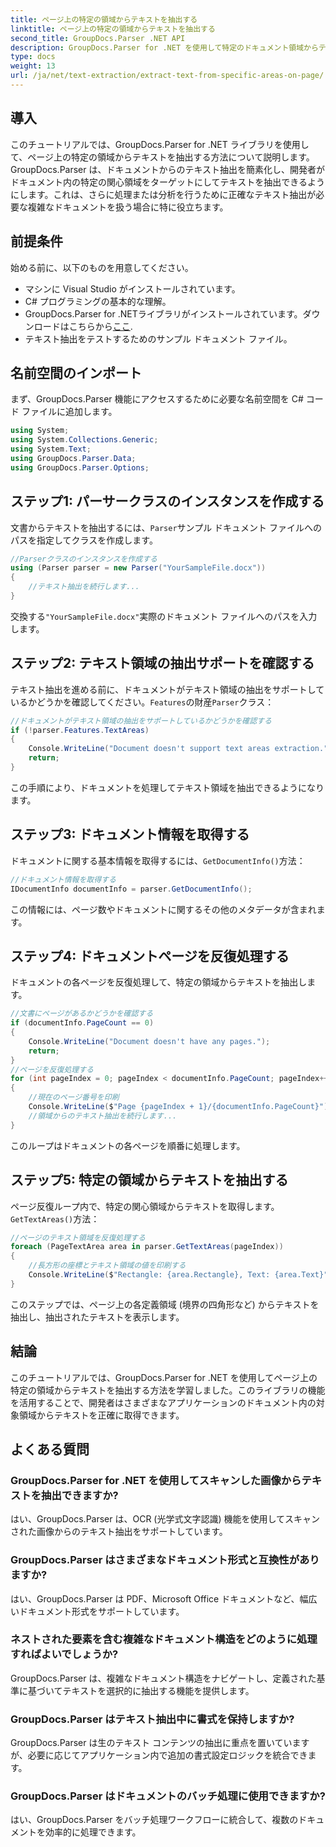 ```yaml
---
title: ページ上の特定の領域からテキストを抽出する
linktitle: ページ上の特定の領域からテキストを抽出する
second_title: GroupDocs.Parser .NET API
description: GroupDocs.Parser for .NET を使用して特定のドキュメント領域からテキストを抽出する方法を学習します。アプリケーションを対象にした正確なテキスト抽出。
type: docs
weight: 13
url: /ja/net/text-extraction/extract-text-from-specific-areas-on-page/
---
```

## 導入
このチュートリアルでは、GroupDocs.Parser for .NET ライブラリを使用して、ページ上の特定の領域からテキストを抽出する方法について説明します。GroupDocs.Parser は、ドキュメントからのテキスト抽出を簡素化し、開発者がドキュメント内の特定の関心領域をターゲットにしてテキストを抽出できるようにします。これは、さらに処理または分析を行うために正確なテキスト抽出が必要な複雑なドキュメントを扱う場合に特に役立ちます。
## 前提条件
始める前に、以下のものを用意してください。
- マシンに Visual Studio がインストールされています。
- C# プログラミングの基本的な理解。
- GroupDocs.Parser for .NETライブラリがインストールされています。ダウンロードはこちらから[ここ](https://releases.groupdocs.com/parser/net/).
- テキスト抽出をテストするためのサンプル ドキュメント ファイル。
## 名前空間のインポート
まず、GroupDocs.Parser 機能にアクセスするために必要な名前空間を C# コード ファイルに追加します。
```csharp
using System;
using System.Collections.Generic;
using System.Text;
using GroupDocs.Parser.Data;
using GroupDocs.Parser.Options;
```
## ステップ1: パーサークラスのインスタンスを作成する
文書からテキストを抽出するには、`Parser`サンプル ドキュメント ファイルへのパスを指定してクラスを作成します。
```csharp
//Parserクラスのインスタンスを作成する
using (Parser parser = new Parser("YourSampleFile.docx"))
{
    //テキスト抽出を続行します...
}
```
交換する`"YourSampleFile.docx"`実際のドキュメント ファイルへのパスを入力します。
## ステップ2: テキスト領域の抽出サポートを確認する
テキスト抽出を進める前に、ドキュメントがテキスト領域の抽出をサポートしているかどうかを確認してください。`Features`の財産`Parser`クラス：
```csharp
//ドキュメントがテキスト領域の抽出をサポートしているかどうかを確認する
if (!parser.Features.TextAreas)
{
    Console.WriteLine("Document doesn't support text areas extraction.");
    return;
}
```
この手順により、ドキュメントを処理してテキスト領域を抽出できるようになります。
## ステップ3: ドキュメント情報を取得する
ドキュメントに関する基本情報を取得するには、`GetDocumentInfo()`方法：
```csharp
//ドキュメント情報を取得する
IDocumentInfo documentInfo = parser.GetDocumentInfo();
```
この情報には、ページ数やドキュメントに関するその他のメタデータが含まれます。
## ステップ4: ドキュメントページを反復処理する
ドキュメントの各ページを反復処理して、特定の領域からテキストを抽出します。
```csharp
//文書にページがあるかどうかを確認する
if (documentInfo.PageCount == 0)
{
    Console.WriteLine("Document doesn't have any pages.");
    return;
}
//ページを反復処理する
for (int pageIndex = 0; pageIndex < documentInfo.PageCount; pageIndex++)
{
    //現在のページ番号を印刷
    Console.WriteLine($"Page {pageIndex + 1}/{documentInfo.PageCount}");
    //領域からのテキスト抽出を続行します...
}
```
このループはドキュメントの各ページを順番に処理します。
## ステップ5: 特定の領域からテキストを抽出する
ページ反復ループ内で、特定の関心領域からテキストを取得します。`GetTextAreas()`方法：
```csharp
//ページのテキスト領域を反復処理する
foreach (PageTextArea area in parser.GetTextAreas(pageIndex))
{
    //長方形の座標とテキスト領域の値を印刷する
    Console.WriteLine($"Rectangle: {area.Rectangle}, Text: {area.Text}");
}
```
このステップでは、ページ上の各定義領域 (境界の四角形など) からテキストを抽出し、抽出されたテキストを表示します。
## 結論
このチュートリアルでは、GroupDocs.Parser for .NET を使用してページ上の特定の領域からテキストを抽出する方法を学習しました。このライブラリの機能を活用することで、開発者はさまざまなアプリケーションのドキュメント内の対象領域からテキストを正確に取得できます。

## よくある質問
### GroupDocs.Parser for .NET を使用してスキャンした画像からテキストを抽出できますか?
はい、GroupDocs.Parser は、OCR (光学式文字認識) 機能を使用してスキャンされた画像からのテキスト抽出をサポートしています。
### GroupDocs.Parser はさまざまなドキュメント形式と互換性がありますか?
はい、GroupDocs.Parser は PDF、Microsoft Office ドキュメントなど、幅広いドキュメント形式をサポートしています。
### ネストされた要素を含む複雑なドキュメント構造をどのように処理すればよいでしょうか?
GroupDocs.Parser は、複雑なドキュメント構造をナビゲートし、定義された基準に基づいてテキストを選択的に抽出する機能を提供します。
### GroupDocs.Parser はテキスト抽出中に書式を保持しますか?
GroupDocs.Parser は生のテキスト コンテンツの抽出に重点を置いていますが、必要に応じてアプリケーション内で追加の書式設定ロジックを統合できます。
### GroupDocs.Parser はドキュメントのバッチ処理に使用できますか?
はい、GroupDocs.Parser をバッチ処理ワークフローに統合して、複数のドキュメントを効率的に処理できます。